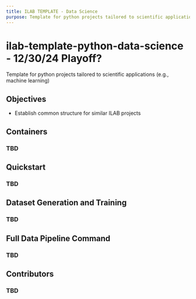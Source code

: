 ```yaml
---
title: ILAB TEMPLATE - Data Science
purpose: Template for python projects tailored to scientific applications (e.g., machine learning)
---
```


# ilab-template-python-data-science - 12/30/24 Playoff?

Template for python projects tailored to scientific applications (e.g., machine learning)

## Objectives

- Establish common structure for similar ILAB projects

## Containers

### TBD 

## Quickstart

### TBD

## Dataset Generation and Training

### TBD

## Full Data Pipeline Command

### TBD

## Contributors

### TBD
